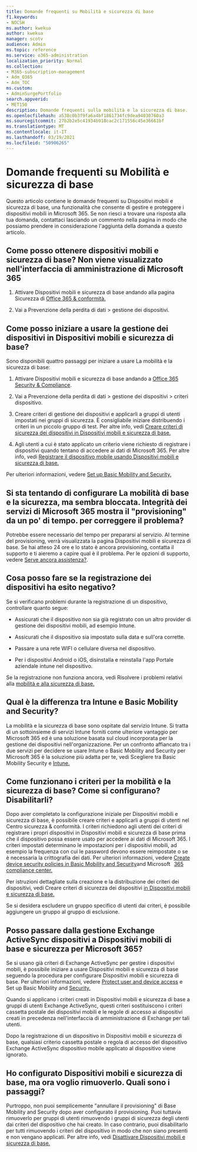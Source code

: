 ```yaml
---
title: Domande frequenti su Mobilità e sicurezza di base
f1.keywords:
- NOCSH
ms.author: kwekua
author: kwekua
manager: scotv
audience: Admin
ms.topic: reference
ms.service: o365-administration
localization_priority: Normal
ms.collection:
- M365-subscription-management
- Adm_O365
- Adm_TOC
ms.custom:
- AdminSurgePortfolio
search.appverid:
- MET150
description: Domande frequenti sulla mobilità e la sicurezza di base.
ms.openlocfilehash: a538c0b3f9fa6a4bf1861734fc9dea94030760a3
ms.sourcegitcommit: 27b2b2e5c41934b918cac2c171556c45e36661bf
ms.translationtype: MT
ms.contentlocale: it-IT
ms.lasthandoff: 03/19/2021
ms.locfileid: "50906265"
---
```

# <a name="basic-mobility-and-security-frequently-asked-questions-faq"></a>Domande frequenti su Mobilità e sicurezza di base

Questo articolo contiene le domande frequenti su Dispositivi mobili e sicurezza di base, una funzionalità che consente di gestire e proteggere i dispositivi mobili in Microsoft 365. Se non riesci a trovare una risposta alla tua domanda, contattaci lasciando un commento nella pagina in modo che possiamo prendere in considerazione l'aggiunta della domanda a questo articolo.

## <a name="how-can-i-get-basic-mobility-and-security-i-dont-see-it-in-the-microsoft-365-admin-center"></a>Come posso ottenere dispositivi mobili e sicurezza di base? Non viene visualizzato nell'interfaccia di amministrazione di Microsoft 365

1.  Attivare Dispositivi mobili e sicurezza di base andando alla pagina Sicurezza di [Office 365 & conformità.](https://protection.office.com/)

2.  Vai a Prevenzione della perdita di dati > gestione dei dispositivi.

## <a name="how-can-i-get-started-with-device-management-in-basic-mobility-and-security"></a>Come posso iniziare a usare la gestione dei dispositivi in Dispositivi mobili e sicurezza di base?

Sono disponibili quattro passaggi per iniziare a usare La mobilità e la sicurezza di base: 

1. Attivare Dispositivi mobili e sicurezza di base andando a [Office 365 Security & Compliance](https://protection.office.com/).

2. Vai a Prevenzione della perdita di dati > gestione dei dispositivi > criteri dispositivo.
    
3. Creare criteri di gestione dei dispositivi e applicarli a gruppi di utenti impostati nei gruppi di sicurezza. È consigliabile iniziare distribuendo i criteri in un piccolo gruppo di test. Per altre info, vedi [Creare criteri di sicurezza dei dispositivi in Dispositivi mobili e sicurezza di base.](create-device-security-policies.md)

4. Agli utenti a cui è stato applicato un criterio viene richiesto di registrare i dispositivi quando tentano di accedere ai dati di Microsoft 365. Per altre info, vedi [Registrare il dispositivo mobile usando Dispositivi mobili e sicurezza di base.](enroll-your-mobile-device.md)

Per ulteriori informazioni, vedere [Set up Basic Mobility and Security.](set-up.md)

## <a name="im-trying-to-set-up-basic-mobility-and-security-but-it-seems-stuck-the-microsoft-365-service-health-has-been-showing-provisioning-for-a-while-what-can-i-do"></a>Si sta tentando di configurare La mobilità di base e la sicurezza, ma sembra bloccata. Integrità dei servizi di Microsoft 365 mostra il "provisioning" da un po' di tempo. per correggere il problema?

Potrebbe essere necessario del tempo per prepararsi al servizio. Al termine del provisioning, verrà visualizzata la pagina Dispositivi mobili e sicurezza di base. Se hai atteso 24 ore e lo stato è ancora provisioning, contatta il supporto e ti aieremo a capire qual è il problema. Per le opzioni di supporto, vedere [Serve ancora assistenza?](https://support.microsoft.com/office/frequently-asked-questions-about-basic-mobility-and-security-3871f99c-c9db-4a23-86f9-902c1b02f58d#bkmk_needhelp).

## <a name="what-can-i-do-if-device-enrollment-fails"></a>Cosa posso fare se la registrazione dei dispositivi ha esito negativo?

Se si verificano problemi durante la registrazione di un dispositivo, controllare quanto segue:

- Assicurati che il dispositivo non sia già registrato con un altro provider di gestione dei dispositivi mobili, ad esempio Intune.

- Assicurati che il dispositivo sia impostato sulla data e sull'ora corrette.

- Passare a una rete WIFI o cellulare diversa nel dispositivo.

- Per i dispositivi Android o iOS, disinstalla e reinstalla l'app Portale aziendale intune nel dispositivo.
    
Se la registrazione non funziona ancora, vedi Risolvere i problemi relativi alla [mobilità e alla sicurezza di base.](troubleshoot.md)

## <a name="whats-the-difference-between-intune-and-basic-mobility-and-security"></a>Qual è la differenza tra Intune e Basic Mobility and Security?

La mobilità e la sicurezza di base sono ospitate dal servizio Intune. Si tratta di un sottoinsieme di servizi Intune forniti come ulteriore vantaggio per Microsoft 365 ed è una soluzione basata sul cloud incorporata per la gestione dei dispositivi nell'organizzazione. Per un confronto affiancato tra i due servizi per decidere se usare Intune o Basic Mobility and Security per Microsoft 365 è la soluzione più adatta per te, vedi Scegliere tra Basic Mobility Security e [Intune.](choose-between-basic-mobility-and-security-and-intune.md)

## <a name="how-do-policies-work-for-basic-mobility-and-security-how-do-i-set-them-up-disable-them"></a>Come funzionano i criteri per la mobilità e la sicurezza di base? Come si configurano? Disabilitarli?

Dopo aver completato la configurazione iniziale per Dispositivi mobili e sicurezza di base, è possibile creare criteri e applicarli a gruppi di utenti nel Centro sicurezza & conformità. I criteri richiedono agli utenti dei criteri di registrare i propri dispositivi in Dispositivi mobili e sicurezza di base prima che il dispositivo possa essere usato per accedere ai dati di Microsoft 365. I criteri impostati determinano le impostazioni per i dispositivi mobili, ad esempio la frequenza con cui le password devono essere reimpostate o se è necessaria la crittografia dei dati. Per ulteriori informazioni, vedere [Create device security policies in Basic Mobility and Security](create-device-security-policies.md)and Microsoft   [365 compliance center.](https://support.microsoft.com/office/7e696a40-b86b-4a20-afcc-559218b7b1b8)

Per istruzioni dettagliate sulla creazione e la distribuzione dei criteri dei dispositivi, vedi Creare criteri di sicurezza dei dispositivi [in Dispositivi mobili e sicurezza di base.](create-device-security-policies.md)

Se si desidera escludere un gruppo specifico di utenti dai criteri, è possibile aggiungere un gruppo al gruppo di esclusione.

## <a name="can-i-switch-from-exchange-activesync-device-management-to-basic-mobility-and-security-for-microsoft-365"></a>Posso passare dalla gestione Exchange ActiveSync dispositivi a Dispositivi mobili di base e sicurezza per Microsoft 365?

Se si usano già criteri di Exchange ActiveSync per gestire i dispositivi mobili, è possibile iniziare a usare Dispositivi mobili e sicurezza di base seguendo la procedura per configurare Dispositivi mobili e sicurezza di base. Per ulteriori informazioni, vedere [Protect user and device access](../../compliance/protect-access-to-data-and-services.md) e Set up Basic Mobility and [Security.](set-up.md)

Quando si applicano i criteri creati in Dispositivi mobili e sicurezza di base a gruppi di utenti Exchange ActiveSync, questi criteri sostituiscono i criteri cassetta postale dei dispositivi mobili e le regole di accesso ai dispositivi creati in precedenza nell'interfaccia di amministrazione di Exchange per tali utenti.

Dopo la registrazione di un dispositivo in Dispositivi mobili e sicurezza di base, qualsiasi criterio cassetta postale o regola di accesso del dispositivo Exchange ActiveSync dispositivo mobile applicato al dispositivo viene ignorato.

## <a name="i--set-up-basic-mobility-and-security-but-now-i-want-to-remove-it-what-are-the-steps"></a>Ho configurato Dispositivi mobili e sicurezza di base, ma ora voglio rimuoverlo. Quali sono i passaggi?

Purtroppo, non puoi semplicemente "annullare il provisioning" di Base Mobility and Security dopo aver configurato il provisioning. Puoi tuttavia rimuoverlo per gruppi di utenti rimuovendo i gruppi di sicurezza degli utenti dai criteri del dispositivo che hai creato. In caso contrario, puoi disabilitarlo per tutti rimuovendo i criteri del dispositivo in modo che non siano presenti e non vengano applicati. Per altre info, vedi [Disattivare Dispositivi mobili e sicurezza di base.](turn-off.md)
